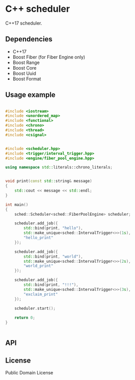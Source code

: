 # C++ scheduler

C++17 scheduler. 

## Dependencies

* C++17
* Boost Fiber (for Fiber Engine only)
* Boost Range
* Boost Core
* Boost Uuid
* Boost Format



## Usage example

```c++

#include <iostream>
#include <unordered_map>
#include <functional>
#include <chrono>
#include <thread>
#include <csignal>


#include <scheduler.hpp>
#include <trigger/interval_trigger.hpp>
#include <engine/fiber_pool_engine.hpp>

using namespace std::literals::chrono_literals;


void print(const std::string& message)
{
    std::cout << message << std::endl;
}

int main()
{   
    sched::Scheduler<sched::FiberPoolEngine> scheduler;

    scheduler.add_job({
        std::bind(print, "hello"),
        std::make_unique<sched::IntervalTrigger<>>(1s),
        "hello_print"
    });

    scheduler.add_job({
        std::bind(print, "world"),
        std::make_unique<sched::IntervalTrigger<>>(2s),
        "world_print"
    });

    scheduler.add_job({
        std::bind(print, "!!!"),
        std::make_unique<sched::IntervalTrigger<>>(3s),
        "exclaim_print"
    });
    
    scheduler.start();

    return 0;
}



```


## API

## License

Public Domain License
